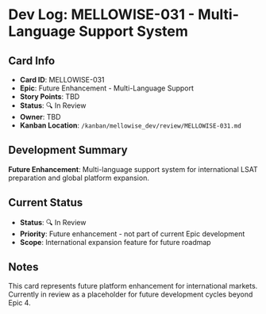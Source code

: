 # Dev Log: MELLOWISE-031 - Multi-Language Support System

## Card Info
- **Card ID**: MELLOWISE-031
- **Epic**: Future Enhancement - Multi-Language Support
- **Story Points**: TBD
- **Status**: 🔍 In Review
- **Owner**: TBD
- **Kanban Location**: `/kanban/mellowise_dev/review/MELLOWISE-031.md`

## Development Summary
**Future Enhancement**: Multi-language support system for international LSAT preparation and global platform expansion.

## Current Status
- **Status**: 🔍 In Review
- **Priority**: Future enhancement - not part of current Epic development
- **Scope**: International expansion feature for future roadmap

## Notes
This card represents future platform enhancement for international markets. Currently in review as a placeholder for future development cycles beyond Epic 4.
